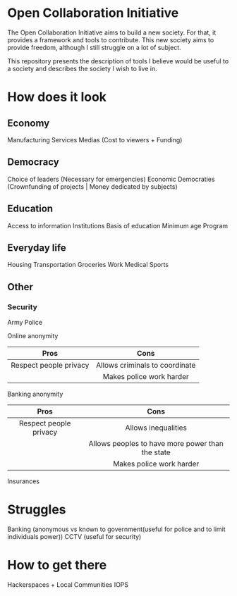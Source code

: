 # Open Collaboration Initiative

The Open Collaboration Initiative aims to build a new society. For that, it provides a framework and tools to contribute. This new society aims to provide freedom, although I still struggle on a lot of subject.

This repository presents the description of tools I believe would be useful to a society and describes the society I wish to live in.

# How does it look

## Economy

Manufacturing
Services
Medias (Cost to viewers + Funding)

## Democracy

Choice of leaders (Necessary for emergencies)
Economic Democraties (Crownfunding of projects | Money dedicated by subjects)

## Education

Access to information
Institutions
Basis of education
  Minimum age
  Program

## Everyday life

Housing
Transportation
Groceries
Work
Medical
Sports

## Other

### Security

Army
Police

Online anonymity

| Pros                   | Cons                           |
|:----------------------:|:------------------------------:|
| Respect people privacy | Allows criminals to coordinate |
|                        | Makes police work harder       |

Banking anonymity

| Pros                   | Cons                           |
|:----------------------:|:------------------------------:|
| Respect people privacy | Allows inequalities            |
|                        | Allows peoples to have more power than the state |
|                        | Makes police work harder       |

Insurances

# Struggles

Banking (anonymous vs known to government(useful for police and to limit individuals power))
CCTV (useful for security)

# How to get there

Hackerspaces + Local Communities
IOPS
